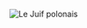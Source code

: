 ![Le Juif polonais](https://upload.wikimedia.org/wikipedia/commons/thumb/d/d6/Charles-Antoine_Cambon_-_La_Esmeralda%2C_Act_3%2C_Scene_2_set.jpg/400px-Charles-Antoine_Cambon_-_La_Esmeralda%2C_Act_3%2C_Scene_2_set.jpg)